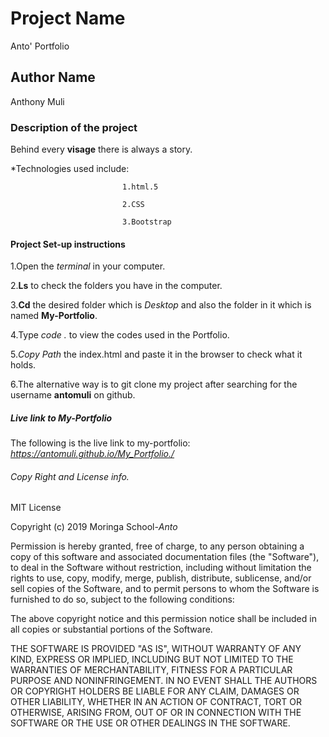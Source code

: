  # Project Name
 Anto' Portfolio
 ## Author Name
 Anthony Muli
 ### Description of the project
 Behind every **visage** there is always a story.

 *Technologies used include: 

                             1.html.5

                             2.CSS

                             3.Bootstrap
 #### Project Set-up instructions
 1.Open the *terminal* in your computer.

 2.**Ls** to check the folders you have in the computer.

 3.**Cd** the desired folder which is *Desktop* and also the folder in it which is named **My-Portfolio**.

 4.Type *code .* to view the codes used in the Portfolio.

 5.*Copy Path* the index.html and paste it in the browser to check what it holds.

 6.The alternative way is to git clone my project after searching for the username **antomuli** on github.
 ##### Live link to My-Portfolio
 The following is the live link to my-portfolio:
 *https://antomuli.github.io/My_Portfolio./*
###### Copy Right and License info.
 MIT License

Copyright (c) 2019 Moringa School-*Anto*

Permission is hereby granted, free of charge, to any person obtaining a copy of this software and associated documentation files (the "Software"), to deal in the Software without restriction, including without limitation the rights to use, copy, modify, merge, publish, distribute, sublicense, and/or sell copies of the Software, and to permit persons to whom the Software is furnished to do so, subject to the following conditions:

The above copyright notice and this permission notice shall be included in all copies or substantial portions of the Software.

THE SOFTWARE IS PROVIDED "AS IS", WITHOUT WARRANTY OF ANY KIND, EXPRESS OR IMPLIED, INCLUDING BUT NOT LIMITED TO THE WARRANTIES OF MERCHANTABILITY, FITNESS FOR A PARTICULAR PURPOSE AND NONINFRINGEMENT. IN NO EVENT SHALL THE AUTHORS OR COPYRIGHT HOLDERS BE LIABLE FOR ANY CLAIM, DAMAGES OR OTHER LIABILITY, WHETHER IN AN ACTION OF CONTRACT, TORT OR OTHERWISE, ARISING FROM, OUT OF OR IN CONNECTION WITH THE SOFTWARE OR THE USE OR OTHER DEALINGS IN THE SOFTWARE.